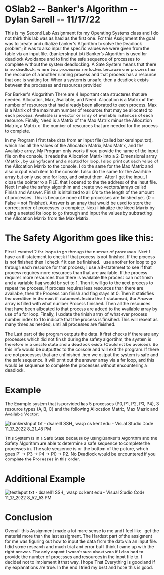 # OSlab2 -- Banker's Algorithm -- Dylan Sarell -- 11/17/22

This is my Second Lab Assignment for my Operating Systems class and I do not think this lab was as hard as the first one. For this Assignment the goal was to create and ultialize banker's Algorithm to solve the Deadlock problem; it was to also input the specific values we were given from the table via an input file. (bankersInput.txt) Banker's Algorithm is used for deadlock Avoidance and to find the safe sequence of processes to complete without the system deadlocking. A Safe System means that there is no deadlock, where two processes are locked because one process has the recource of a another running process and that process has a resource that one is waiting for. When a system is unsafe, then a deadlock exists between the processes and resources provided. 

For Banker's Alogorithm There are 4 Important data structures that are needed. Allocation, Max, Available, and Need. Allocation is a Matrix of the number of resources that had already been allocated to each process. Max is a Matrix of the maximum number of resources that may be allocated to each process. Available is a vector or array of available instances of each resource. Finally, Need is a Matrix of the Max Matrix minus the Allocation Matrix, a Matrix of the number of resources that are needed for the process to complete.

In my Program I first take data from an Input file (called bankersInput.txt), which has all the values of the Allocation Matrix, Max Matrix, and the Available array. My Program only works if you provide the name of the input file on the console. It reads the Allocation Matrix into a 2-Dimensional array (Matrix), by using fscanf and a nested for loop; I also print out each value of the Allocation Matrix to the console. I do the same for the Max Matrix and also output each item to the console. I also do the same for the Available array but only use one for loop, and output them. After I get the input, I close the pointer to a FILE, that I opened to the the address of the input file. Next I make the safety algorithim and create two vectors/arrays called Finish and Answer. Finish is initalized to all 0's to the length of the amount of processes. This is because none of the processes are finished yet. (0 = False = not Finished). Answer is an array that would be used to store the correct order of processes to complete. Next I Initalize the Need Matrix by using a nested for loop to go through and input the values by subtracting the Allocation Matrix from the Max Matrix. 

# The Safety Algorithm goes like this:

First I created 2 for loops to go through the number of processes. Next I have an if-statement to check if that process is not finished. If the process is not finished then I check if it can be finished. I use another for loop to go through each resource for that process; I use a if-statement to see if that process requires more resources than that are available. If the process requires more resources than there is available the process can not finish and a variable flag would be set to 1. Then it will go to the next process to repeat the process. If process requires less resources than there are available, then the Process can finish and flag stays at 0. Then it statisfies the condition in the next if-statement. Inside the if-statement, the Answer array is filled with what number Process finished. Then all the resources that have been allocated to that process are added to the Available array by use of a for loop. Finally, I update the finish array of what ever process number index to 1 to indicate that the process is finsihed. This will repeat as many times as needed, until all processes are finished.

The Last part of the program outputs the data. It first checks if there are any processes which did not finish during the safety algortihm; the system is therefore in a unsafe state and a deadlock exists (Could not be avoided). So this info would be outputted to the console and will exit the program. If there are not processes that are unfinished then we output the system is safe and the safe sequence. It will print out the answer array via a for loop, and this would be sequence to complete the processes without encountering a deadlock. 

# Example
The Example system that is porvided has 5 processes (P0, P1, P2, P3, P4), 3 resource types (A, B, C) and the following Allocation Matrix, Max Matrix and Available Vector:

![bankersInput txt - dsarell1  SSH_ wasp cs kent edu  - Visual Studio Code 11_17_2022 8_21_48 PM](https://user-images.githubusercontent.com/116117025/202594873-827b638a-b88b-4603-a2c8-404b8ed8f659.png)

This System is in a Safe State because by using Banker's Algorithm and the Safety Algorithm are able to determine a safe sequence to complete the processes in. The safe sequence is on the bottom of the picture, which goes P1 -> P3 -> P4 -> P0 -> P2. No Deadlock would be encountered if you complete the Processes in this order. 

# Additional Example

![testInput txt - dsarell1  SSH_ wasp cs kent edu  - Visual Studio Code 11_17_2022 8_52_53 PM](https://user-images.githubusercontent.com/116117025/202598828-1c063eb7-833c-4bb0-a54d-cbe6daa64cc6.png)

# Conclusion

Overall, this Assignment made a lot more sense to me and I feel like I get the material more than the last assigment. The Hardest part of the assigment for me was figuring out how to input the data from the data via an input file. I did some research and much trial and error but I think I came up with the right answer. The only aspect I wasn't sure about was if I also had to provide the number of processes and resources in the input file to. I decided not to implement it that way. I hope That Everything is good and if my explanations are true. In the end I tried my best and hope this is good.
